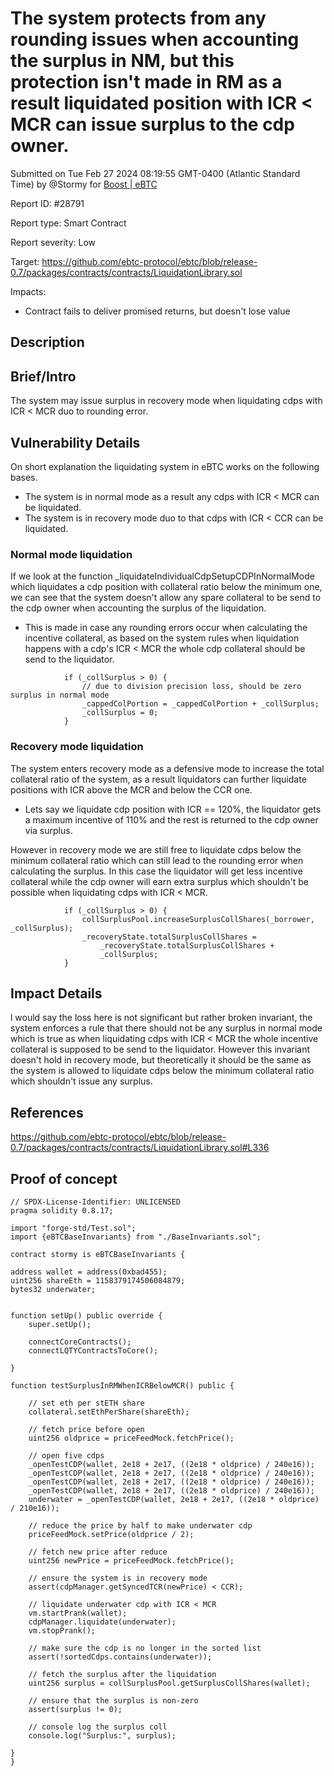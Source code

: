 
# The system protects from any rounding issues when accounting the surplus in NM, but this protection isn't made in RM as a result liquidated position with ICR < MCR can issue surplus to the cdp owner.

Submitted on Tue Feb 27 2024 08:19:55 GMT-0400 (Atlantic Standard Time) by @Stormy for [Boost | eBTC](https://immunefi.com/bounty/ebtc-boost/)

Report ID: #28791

Report type: Smart Contract

Report severity: Low

Target: https://github.com/ebtc-protocol/ebtc/blob/release-0.7/packages/contracts/contracts/LiquidationLibrary.sol

Impacts:
- Contract fails to deliver promised returns, but doesn't lose value

## Description
## Brief/Intro
The system may issue surplus in recovery mode when liquidating cdps with ICR < MCR duo to rounding error.

## Vulnerability Details
On short explanation the liquidating system in eBTC works on the following bases.
- The system is in normal mode as a result any cdps with ICR < MCR can be liquidated.
- The system is in recovery mode duo to that cdps with ICR < CCR can be liquidated.

### Normal mode liquidation

If we look at the function _liquidateIndividualCdpSetupCDPInNormalMode which liquidates a cdp position with collateral ratio below the minimum one, we can see that the system doesn't allow any spare collateral to be send to the cdp owner when accounting the surplus of the liquidation.

- This is made in case any rounding errors occur when calculating the incentive collateral, as based on the system rules when liquidation happens with a cdp's ICR < MCR the whole cdp collateral should be send to the liquidator.

```solidity
            if (_collSurplus > 0) {
                // due to division precision loss, should be zero surplus in normal mode
                _cappedColPortion = _cappedColPortion + _collSurplus;
                _collSurplus = 0;
            }
```

### Recovery mode liquidation
The system enters recovery mode as a defensive mode to increase the total collateral ratio of the system, as a result liquidators can further liquidate positions with ICR above the MCR and below the CCR one. 

- Lets say we liquidate cdp position with ICR == 120%, the liquidator gets a maximum incentive of 110% and the rest is returned to the cdp owner via surplus.

However in recovery mode we are still free to liquidate cdps below the minimum collateral ratio which can still lead to the rounding error when calculating the surplus. In this case the liquidator will get less incentive collateral while the cdp owner will earn extra surplus which shouldn't be possible when liquidating cdps with ICR < MCR.

```solidity
            if (_collSurplus > 0) {
                collSurplusPool.increaseSurplusCollShares(_borrower, _collSurplus);
                _recoveryState.totalSurplusCollShares =
                    _recoveryState.totalSurplusCollShares +
                    _collSurplus;
            }
```



## Impact Details
l would say the loss here is not significant but rather broken invariant, the system enforces a rule that there should not be any surplus in normal mode which is true as when liquidating cdps with ICR < MCR the whole incentive collateral is supposed to be send to the liquidator. However this invariant doesn't hold in recovery mode, but theoretically it should be the same as the system is allowed to liquidate cdps below the minimum collateral ratio which shouldn't issue any surplus.

## References
https://github.com/ebtc-protocol/ebtc/blob/release-0.7/packages/contracts/contracts/LiquidationLibrary.sol#L336

        
## Proof of concept
```solidity
// SPDX-License-Identifier: UNLICENSED
pragma solidity 0.8.17;

import "forge-std/Test.sol";
import {eBTCBaseInvariants} from "./BaseInvariants.sol";

contract stormy is eBTCBaseInvariants {

address wallet = address(0xbad455);
uint256 shareEth = 1158379174506084879;
bytes32 underwater;


function setUp() public override {
    super.setUp();

    connectCoreContracts();
    connectLQTYContractsToCore();

}

function testSurplusInRMWhenICRBelowMCR() public {

    // set eth per stETH share
    collateral.setEthPerShare(shareEth);

    // fetch price before open
    uint256 oldprice = priceFeedMock.fetchPrice();

    // open five cdps
    _openTestCDP(wallet, 2e18 + 2e17, ((2e18 * oldprice) / 240e16));
    _openTestCDP(wallet, 2e18 + 2e17, ((2e18 * oldprice) / 240e16));
    _openTestCDP(wallet, 2e18 + 2e17, ((2e18 * oldprice) / 240e16));
    _openTestCDP(wallet, 2e18 + 2e17, ((2e18 * oldprice) / 240e16));
    underwater = _openTestCDP(wallet, 2e18 + 2e17, ((2e18 * oldprice) / 210e16));

    // reduce the price by half to make underwater cdp
    priceFeedMock.setPrice(oldprice / 2);

    // fetch new price after reduce
    uint256 newPrice = priceFeedMock.fetchPrice();

    // ensure the system is in recovery mode
    assert(cdpManager.getSyncedTCR(newPrice) < CCR);

    // liquidate underwater cdp with ICR < MCR
    vm.startPrank(wallet);
    cdpManager.liquidate(underwater);
    vm.stopPrank();

    // make sure the cdp is no longer in the sorted list
    assert(!sortedCdps.contains(underwater));

    // fetch the surplus after the liquidation
    uint256 surplus = collSurplusPool.getSurplusCollShares(wallet);

    // ensure that the surplus is non-zero
    assert(surplus != 0);

    // console log the surplus coll
    console.log("Surplus:", surplus);
    
}
}
```
